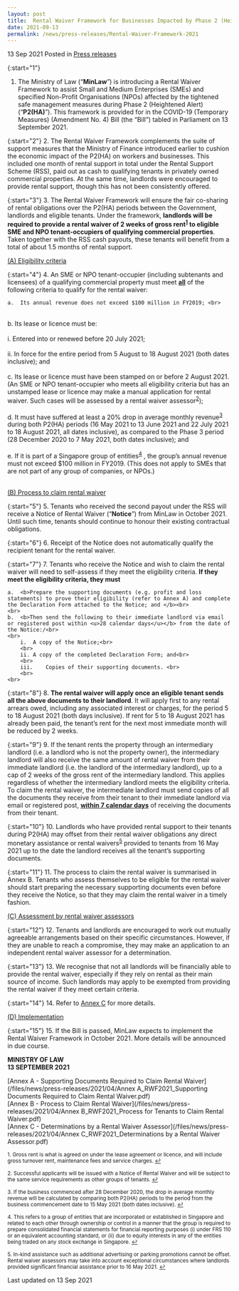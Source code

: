 ```yaml
---
layout: post
title:  Rental Waiver Framework for Businesses Impacted by Phase 2 (Heightened Alert)
date: 2021-09-13
permalink: /news/press-releases/Rental-Waiver-Framework-2021
---
```


13 Sep 2021 Posted in [Press releases](/news/press-releases)

{:start="1"}
1. The Ministry of Law (“<b>MinLaw</b>”) is introducing a Rental Waiver Framework to assist Small and Medium Enterprises (SMEs) and specified Non-Profit Organisations (NPOs) affected by the tightened safe management measures during Phase 2 (Heightened Alert) (“<b>P2(HA)</b>”). This framework is provided for in the COVID-19 (Temporary Measures) (Amendment No. 4) Bill (the “Bill”) tabled in Parliament on 13 September 2021. 

{:start="2"}
2. The Rental Waiver Framework complements the suite of support measures that the Ministry of Finance introduced earlier to cushion the economic impact of the P2(HA) on workers and businesses. This included one month of rental support in total under the Rental Support Scheme (RSS), paid out as cash to qualifying tenants in privately owned commercial properties. At the same time, landlords were encouraged to provide rental support, though this has not been consistently offered.

{:start="3"}
3. The Rental Waiver Framework will ensure the fair co-sharing of rental obligations over the P2(HA) periods between the Government, landlords and eligible tenants. Under the framework, <b>landlords will be required to provide a rental waiver of 2 weeks of gross rent<sup><a href="#fn1" id="ref1">1</a></sup> to eligible SME and NPO tenant-occupiers of qualifying commercial properties</b>. Taken together with the RSS cash payouts, these tenants will benefit from a total of about 1.5 months of rental support. 

<u>(A) Eligibility criteria</u>

{:start="4"}
4. An SME or NPO tenant-occupier (including subtenants and licensees) of a qualifying commercial property must meet <u><b>all</b></u> of the following criteria to qualify for the rental waiver:

    a.	Its annual revenue does not exceed $100 million in FY2019; <br>
<br>
    b.	Its lease or licence must be:<br>
    <br>
        i.	Entered into or renewed before 20 July 2021;<br>
        <br>
        ii.	In force for the entire period from 5 August to 18 August 2021 (both dates inclusive); and <br>
        <br>
    c.	Its lease or licence must have been stamped on or before 2 August 2021. (An SME or NPO tenant-occupier who meets all eligibility criteria but has an unstamped lease or licence may make a manual application for rental waiver. Such cases will be assessed by a rental waiver assessor<sup><a href="#fn2" id="ref2">2</a></sup>);<br>
    <br>
    d.	It must have suffered at least a 20% drop in average monthly revenue<sup><a href="#fn3" id="ref3">3</a></sup>  during both P2(HA) periods (16 May 2021 to 13 June 2021 and 22 July 2021 to 18 August 2021, all dates inclusive), as compared to the Phase 3 period (28 December 2020 to 7 May 2021, both dates inclusive); and<br>
    <br>
    e.	If it is part of a Singapore group of entities<sup><a href="#fn4" id="ref4">4</a></sup> , the group’s annual revenue must not exceed $100 million in FY2019. (This does not apply to SMEs that are not part of any group of companies, or NPOs.)<br>
    <br>

<u>(B) Process to claim rental waiver</u>

{:start="5"}
5. Tenants who received the second payout under the RSS will receive a Notice of Rental Waiver (“<b>Notice</b>”) from MinLaw in October 2021. Until such time, tenants should continue to honour their existing contractual obligations. 

{:start="6"}
6. Receipt of the Notice does not automatically qualify the recipient tenant for the rental waiver.

{:start="7"}
7. Tenants who receive the Notice and wish to claim the rental waiver will need to self-assess if they meet the eligibility criteria. <b>If they meet the eligibility criteria, they must</b> 

    a.	<b>Prepare the supporting documents (e.g. profit and loss statements) to prove their eligibility (refer to Annex A) and complete the Declaration Form attached to the Notice; and </b><br>
    <br>
    b.	<b>Then send the following to their immediate landlord via email or registered post within <u>28 calendar days</u></b> from the date of the Notice:/<br>
    <br>
        i.	A copy of the Notice;<br>
        <br>
        ii.	A copy of the completed Declaration Form; and<br>
        <br>
        iii.	Copies of their supporting documents. <br>
        <br>
    <br>
    
{:start="8"}
8. <b>The rental waiver will apply once an eligible tenant sends all the above documents to their landlord</b>. It will apply first to any rental arrears owed, including any associated interest or charges, for the period 5 to 18 August 2021 (both days inclusive). If rent for 5 to 18 August 2021 has already been paid, the tenant’s rent for the next most immediate month will be reduced by 2 weeks. 

{:start="9"}
9. If the tenant rents the property through an intermediary landlord (i.e. a landlord who is not the property owner), the intermediary landlord will also receive the same amount of rental waiver from their immediate landlord (i.e. the landlord of the intermediary landlord), up to a cap of 2 weeks of the gross rent of the intermediary landlord. This applies regardless of whether the intermediary landlord meets the eligibility criteria. To claim the rental waiver, the intermediate landlord must send copies of all the documents they receive from their tenant to their immediate landlord via email or registered post, <u><b>within 7 calendar days</b></u> of receiving the documents from their tenant.

{:start="10"}
10. Landlords who have provided rental support to their tenants during P2(HA) may offset from their rental waiver obligations any direct monetary assistance or rental waivers<sup><a href="#fn5" id="ref5">5</a></sup>  provided to tenants from 16 May 2021 up to the date the landlord receives all the tenant’s supporting documents. 

{:start="11"}
11. The process to claim the rental waiver is summarised in Annex B. Tenants who assess themselves to be eligible for the rental waiver should start preparing the necessary supporting documents even before they receive the Notice, so that they may claim the rental waiver in a timely fashion. 

<u>(C) Assessment by rental waiver assessors</u>

{:start="12"}
12. Tenants and landlords are encouraged to work out mutually agreeable arrangements based on their specific circumstances. However, if they are unable to reach a compromise, they may make an application to an independent rental waiver assessor for a determination. 

{:start="13"}
13. We recognise that not all landlords will be financially able to provide the rental waiver, especially if they rely on rental as their main source of income. Such landlords may apply to be exempted from providing the rental waiver if they meet certain criteria.  

{:start="14"}
14. Refer to <u>Annex C</u> for more details. 

<u>(D) Implementation</u>

{:start="15"}
15. If the Bill is passed, MinLaw expects to implement the Rental Waiver Framework in October 2021. More details will be announced in due course.


**MINISTRY OF LAW**
<br>**13 SEPTEMBER 2021**

[Annex A - Supporting Documents Required to Claim Rental Waiver](/files/news/press-releases/2021/04/Annex A_RWF2021_Supporting Documents Required to Claim Rental Waiver.pdf)<br>
[Annex B - Process to Claim Rental Waiver](/files/news/press-releases/2021/04/Annex B_RWF2021_Process for Tenants to Claim Rental Waiver.pdf)<br>
[Annex C - Determinations by a Rental Waiver Assessor](/files/news/press-releases/2021/04/Annex C_RWF2021_Determinations by a Rental Waiver Assessor.pdf)<br>

<p><sup id="fn1">1. Gross rent is what is agreed on under the lease agreement or licence, and will include gross turnover rent, maintenance fees and service charges. <a href="#ref1" title="Jump back to footnote 1 in the text.">↩</a></sup></p>

<p><sup id="fn2">2. Successful applicants will be issued with a Notice of Rental Waiver and will be subject to the same service requirements as other groups of tenants. <a href="#ref2" title="Jump back to footnote 2 in the text.">↩</a></sup></p>

<p><sup id="fn3">3. If the business commenced after 28 December 2020, the drop in average monthly revenue will be calculated by comparing both P2(HA) periods to the period from the business commencement date to 15 May 2021 (both dates inclusive). <a href="#ref3" title="Jump back to footnote 3 in the text.">↩</a></sup></p>

<p><sup id="fn4">4. This refers to a group of entities that are incorporated or established in Singapore and related to each other through ownership or control in a manner that the group is required to prepare consolidated financial statements for financial reporting purposes (i) under FRS 110 or an equivalent accounting standard, or (ii) due to equity interests in any of the entities being traded on any stock exchange in Singapore. <a href="#ref4" title="Jump back to footnote 4 in the text.">↩</a></sup></p>

<p><sup id="fn5">5. In-kind assistance such as additional advertising or parking promotions cannot be offset. Rental waiver assessors may take into account exceptional circumstances where landlords provided significant financial assistance prior to 16 May 2021. <a href="#ref5" title="Jump back to footnote 5 in the text.">↩</a></sup></p>


<p class="right-side-updated">Last updated on 13 Sep 2021</p>
